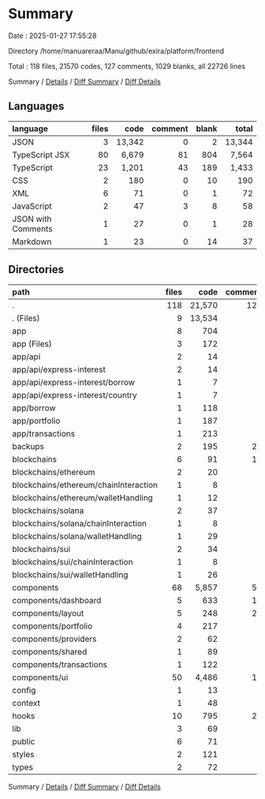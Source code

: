 # Summary

Date : 2025-01-27 17:55:28

Directory /home/manuareraa/Manu/github/exira/platform/frontend

Total : 118 files,  21570 codes, 127 comments, 1029 blanks, all 22726 lines

Summary / [Details](details.md) / [Diff Summary](diff.md) / [Diff Details](diff-details.md)

## Languages
| language | files | code | comment | blank | total |
| :--- | ---: | ---: | ---: | ---: | ---: |
| JSON | 3 | 13,342 | 0 | 2 | 13,344 |
| TypeScript JSX | 80 | 6,679 | 81 | 804 | 7,564 |
| TypeScript | 23 | 1,201 | 43 | 189 | 1,433 |
| CSS | 2 | 180 | 0 | 10 | 190 |
| XML | 6 | 71 | 0 | 1 | 72 |
| JavaScript | 2 | 47 | 3 | 8 | 58 |
| JSON with Comments | 1 | 27 | 0 | 1 | 28 |
| Markdown | 1 | 23 | 0 | 14 | 37 |

## Directories
| path | files | code | comment | blank | total |
| :--- | ---: | ---: | ---: | ---: | ---: |
| . | 118 | 21,570 | 127 | 1,029 | 22,726 |
| . (Files) | 9 | 13,534 | 7 | 29 | 13,570 |
| app | 8 | 704 | 4 | 71 | 779 |
| app (Files) | 3 | 172 | 0 | 17 | 189 |
| app/api | 2 | 14 | 4 | 12 | 30 |
| app/api/express-interest | 2 | 14 | 4 | 12 | 30 |
| app/api/express-interest/borrow | 1 | 7 | 2 | 6 | 15 |
| app/api/express-interest/country | 1 | 7 | 2 | 6 | 15 |
| app/borrow | 1 | 118 | 0 | 10 | 128 |
| app/portfolio | 1 | 187 | 0 | 13 | 200 |
| app/transactions | 1 | 213 | 0 | 19 | 232 |
| backups | 2 | 195 | 20 | 22 | 237 |
| blockchains | 6 | 91 | 11 | 22 | 124 |
| blockchains/ethereum | 2 | 20 | 2 | 7 | 29 |
| blockchains/ethereum/chainInteraction | 1 | 8 | 2 | 3 | 13 |
| blockchains/ethereum/walletHandling | 1 | 12 | 0 | 4 | 16 |
| blockchains/solana | 2 | 37 | 2 | 6 | 45 |
| blockchains/solana/chainInteraction | 1 | 8 | 2 | 3 | 13 |
| blockchains/solana/walletHandling | 1 | 29 | 0 | 3 | 32 |
| blockchains/sui | 2 | 34 | 7 | 9 | 50 |
| blockchains/sui/chainInteraction | 1 | 8 | 2 | 3 | 13 |
| blockchains/sui/walletHandling | 1 | 26 | 5 | 6 | 37 |
| components | 68 | 5,857 | 58 | 718 | 6,633 |
| components/dashboard | 5 | 633 | 12 | 57 | 702 |
| components/layout | 5 | 248 | 26 | 27 | 301 |
| components/portfolio | 4 | 217 | 0 | 24 | 241 |
| components/providers | 2 | 62 | 3 | 13 | 78 |
| components/shared | 1 | 89 | 0 | 5 | 94 |
| components/transactions | 1 | 122 | 0 | 10 | 132 |
| components/ui | 50 | 4,486 | 17 | 582 | 5,085 |
| config | 1 | 13 | 0 | 3 | 16 |
| context | 1 | 48 | 0 | 8 | 56 |
| hooks | 10 | 795 | 26 | 113 | 934 |
| lib | 3 | 69 | 1 | 22 | 92 |
| public | 6 | 71 | 0 | 1 | 72 |
| styles | 2 | 121 | 0 | 9 | 130 |
| types | 2 | 72 | 0 | 11 | 83 |

Summary / [Details](details.md) / [Diff Summary](diff.md) / [Diff Details](diff-details.md)